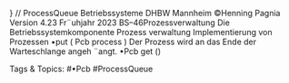 } // ProcessQueue
Betriebssysteme DHBW Mannheim ©Henning Pagnia Version 4.23 Fr¨uhjahr 2023 BS–46Prozessverwaltung Die Betriebssystemkomponente Prozess verwaltung Implementierung von Prozessen
•put ( Pcb process )
Der Prozess wird an das Ende der Warteschlange angeh ¨angt.
•Pcb get ()

   Tags & Topics:
   #•Pcb
   #ProcessQueue